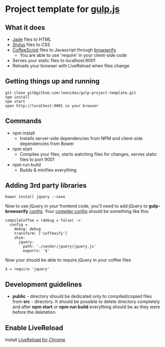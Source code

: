 # Project template for [gulp.js](http://gulpjs.com/)

## What it does
* [Jade](jade-lang.com) files to HTML
* [Stylus](http://learnboost.github.io/stylus) files to CSS
* [CoffeeScript](http://coffeescript.org/) files to Javascript through [browserify](http://browserify.org/)
    * You are able to use 'require' in your client-side code
* Serves your static files to localhost:9001
* Reloads your browser with LiveReload when files change

## Getting things up and running

    git clone git@github.com:leonidas/gulp-project-template.git
    npm install
    npm start
    open http://localhost:9001 in your browser

## Commands
* npm install
    * Installs server-side dependencies from NPM and client-side dependencies from Bower
* npm start
    * Compiles your files, starts watching files for changes, serves static files to port 9001
* npm run build
    * Builds & minifies everything

## Adding 3rd party libraries
    bower install jquery --save

Now to use jQuery in your frontend code, you'll need to add jQuery to **gulp-browserify** [config](https://github.com/deepak1556/gulp-browserify#browserify-shim). Your [compiler config](https://github.com/leonidas/gulp-project-template/blob/master/gulpfile.coffee#L16) should be something like this:

    compileCoffee = (debug = false) ->
      config =
        debug: debug
        transform: ['coffeeify']
        shim:
          jquery:
            path: './vendor/jquery/jquery.js'
            exports: '$'

Now your should be able to require jQuery in your coffee files

    $ = require 'jquery'


## Development guidelines
* **public** - directory should be dedicated only to compiled/copied files from **src** - directory.
  It should be possible to delete directory completely and after **npm start** or **npm run build** everything should be as they were before the deletation.

## Enable LiveReload
Install [LiveReload for Chrome](https://chrome.google.com/webstore/detail/livereload/jnihajbhpnppcggbcgedagnkighmdlei?hl=en)
